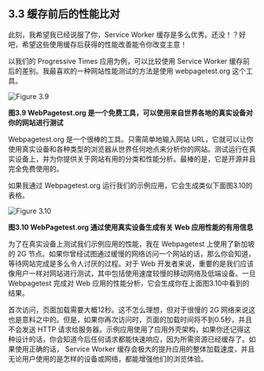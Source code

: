## 3.3 缓存前后的性能比对

此刻，我希望我已经说服了你，Service Worker 缓存是多么优秀。还没！？好吧，希望这些使用缓存后获得的性能改善能令你改变主意！

以我们的 Progressive Times 应用为例，可以比较使用 Service Worker 缓存前后的差别。我最喜欢的一种网站性能测试的方法是使用 webpagetest.org 这个工具。

![Figure 3.9](../assets/figure3.9.png)

**图3.9 WebPagetest.org 是一个免费工具，可以使用来自世界各地的真实设备对你的网站进行测试**

Webpagetest.org 是一个很棒的工具。只需简单地输入网站 URL，它就可以让你使用真实设备和各种类型的浏览器从世界任何地点来分析你的网站。测试运行在真实设备上，并为你提供关于网站有用的分类和性能分析。最棒的是，它是开源并且完全免费使用的。

如果我通过 Webpagetest.org 运行我们的示例应用，它会生成类似下面图3.10的表格。

![Figure 3.10](../assets/figure3.10.png)

**图3.10 WebPagetest.org 通过使用真实设备生成有关 Web 应用性能的有用信息**

为了在真实设备上测试我们示例应用的性能，我在 Webpagetest 上使用了新加坡的 2G 节点。如果你曾经试图通过缓慢的网络访问一个网站的话，那么你会知道，等待网站完成是多么令人讨厌的过程。对于 Web 开发者来说，重要的是我们应该像用户一样对网站进行测试，其中包括使用速度较慢的移动网络及低端设备。一旦 Webpagetest 完成对 Web 应用的性能分析，它会生成你在上面图3.10中看到的结果。

首次访问，页面加载需要大概12秒。这不怎么理想，但对于很慢的 2G 网络来说这也是意料之中的。但是，如果你再次访问时，页面的加载时间将不到0.5秒，并且不会发送 HTTP 请求给服务器。示例应用使用了应用外壳架构，如果你还记得这种设计的话，你会知道今后任何请求都能快速响应，因为所需资源已经缓存了。如果使用正确的话， Service Worker 缓存会极大的提升应用的整体加载速度，并且无论用户使用的是怎样的设备或网络，都能增强他们的浏览体验。
